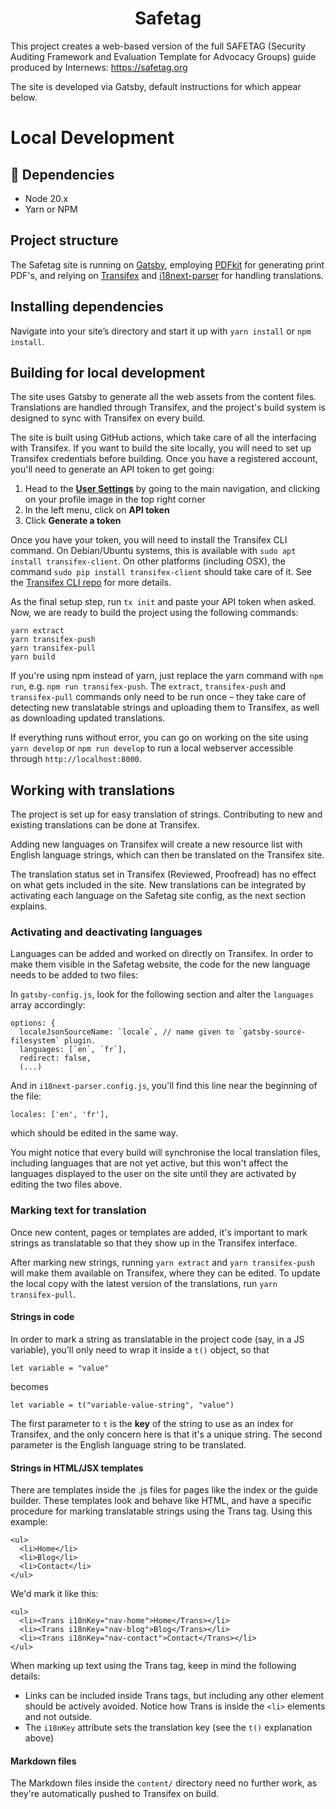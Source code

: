 <h1 align="center">
 Safetag
</h1>

This project creates a web-based version of the full SAFETAG (Security Auditing Framework and Evaluation Template for Advocacy Groups) guide produced by Internews: https://safetag.org

The site is developed via Gatsby, default instructions for which appear below.

# Local Development

## 🔨 Dependencies

- Node 20.x
- Yarn or NPM

## Project structure

The Safetag site is running on [Gatsby](https://www.gatsbyjs.com), employing
[PDFkit](https://github.com/foliojs/pdfkit) for generating print PDF's, and
relying on [Transifex](https://transifex.com) and
[i18next-parser](https://github.com/i18next/i18next-parser) for handling
translations.

## Installing dependencies

Navigate into your site’s directory and start it up with `yarn install` or `npm install`.


## Building for local development

The site uses Gatsby to generate all the web assets from the content files. Translations are handled through Transifex, and the project's build system is designed to sync with Transifex on every build.

The site is built using GitHub actions, which take care of all the interfacing with Transifex. If you want to build the site locally, you will need to set up Transifex credentials before building. Once you have a registered account, you'll need to generate an API token to get going:

1. Head to the [**User Settings**](https://www.transifex.com/user/settings/api/) by going to the main navigation, and clicking on your profile image in the top right corner
2. In the left menu, click on **API token**
3. Click **Generate a token**

Once you have your token, you will need to install the Transifex CLI command. On Debian/Ubuntu systems, this is available with `sudo apt install transifex-client`. On other platforms (including OSX), the command `sudo pip install transifex-client` should take care of it. See the [Transifex CLI repo](https://github.com/transifex/transifex-client/) for more details.

As the final setup step, run `tx init` and paste your API token when asked. Now, we are ready to build the project using the following commands:

```
yarn extract
yarn transifex-push
yarn transifex-pull
yarn build
```

If you're using npm instead of yarn, just replace the yarn command with `npm run`, e.g. `npm run transifex-push`. The `extract`, `transifex-push` and `transifex-pull` commands only need to be run once – they take care of detecting new translatable strings and uploading them to Transifex, as well as downloading updated translations.

If everything runs without error, you can go on working on the site using `yarn develop` or `npm run develop` to run a local webserver accessible through `http://localhost:8000`.





## Working with translations

The project is set up for easy translation of strings. Contributing to new and
existing translations can be done at Transifex.

Adding new languages on Transifex will create a new resource list with English
language strings, which can then be translated on the Transifex site.

The translation status set in Transifex (Reviewed, Proofread) has no effect on
what gets included in the site. New translations can be integrated by activating
each language on the Safetag site config, as the next section explains.


### Activating and deactivating languages

Languages can be added and worked on directly on Transifex. In order to make
them visible in the Safetag website, the code for the new language needs to be
added to two files:

In `gatsby-config.js`, look for the following section and alter the `languages`
array accordingly:

```
options: {
  localeJsonSourceName: `locale`, // name given to `gatsby-source-filesystem` plugin.
  languages: [`en`, `fr`],
  redirect: false,
  (...)
```

And in `i18next-parser.config.js`, you'll find this line near the beginning of
the file:

```
locales: ['en', 'fr'],
```

which should be edited in the same way.

You might notice that every build will synchronise the local translation files,
including languages that are not yet active, but this won't affect the languages
displayed to the user on the site until they are activated by editing the two
files above.

### Marking text for translation

Once new content, pages or templates are added, it's important to mark strings
as translatable so that they show up in the Transifex interface.

After marking new strings, running `yarn extract` and `yarn transifex-push`
will make them available on Transifex, where they can be edited. To update
the local copy with the latest version of the translations, run `yarn
transifex-pull`.

#### Strings in code

In order to mark a string as translatable in the project code (say, in a JS
variable), you'll only need to wrap it inside a `t()` object, so that

```
let variable = "value"
```

becomes

```
let variable = t("variable-value-string", "value")
```

The first parameter to `t` is the **key** of the string to use as an index for
Transifex, and the only concern here is that it's a unique string. The second
parameter is the English language string to be translated.


#### Strings in HTML/JSX templates

There are templates inside the .js files for pages like the index or the guide
builder. These templates look and behave like HTML, and have a specific
procedure for marking translatable strings using the Trans tag. Using this
example:

```
<ul>
  <li>Home</li>
  <li>Blog</li>
  <li>Contact</li>
</ul>
```

We'd mark it like this:

```
<ul>
  <li><Trans i18nKey="nav-home">Home</Trans></li>
  <li><Trans i18nKey="nav-blog">Blog</Trans></li>
  <li><Trans i18nKey="nav-contact">Contact</Trans></li>
</ul>
```

When marking up text using the Trans tag, keep in mind the following details:
- Links can be included inside Trans tags, but including any other element
  should be actively avoided. Notice how Trans is inside the `<li>` elements and
  not outside.
- The `i18nKey` attribute sets the translation key (see the `t()` explanation
  above)

#### Markdown files
The Markdown files inside the `content/` directory need no further work, as
they're automatically pushed to Transifex on build.
